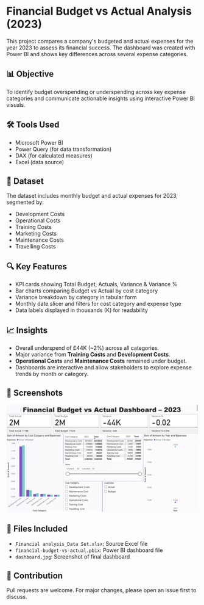 # Financial Budget vs Actual Analysis (2023)

This project compares a company's budgeted and actual expenses for the year 2023 to assess its financial success.  The dashboard was created with Power BI and shows key differences across several expense categories.

## 📊 Objective

To identify budget overspending or underspending across key expense categories and communicate actionable insights using interactive Power BI visuals.

## 🛠 Tools Used

- Microsoft Power BI
- Power Query (for data transformation)
- DAX (for calculated measures)
- Excel (data source)

## 📁 Dataset

The dataset includes monthly budget and actual expenses for 2023, segmented by:
- Development Costs
- Operational Costs
- Training Costs
- Marketing Costs
- Maintenance Costs
- Travelling Costs

## 🔍 Key Features

- KPI cards showing Total Budget, Actuals, Variance & Variance %
- Bar charts comparing Budget vs Actual by cost category
- Variance breakdown by category in tabular form
- Monthly date slicer and filters for cost category and expense type
- Data labels displayed in thousands (K) for readability

## 📈 Insights

- Overall underspend of £44K (~2%) across all categories.
- Major variance from **Training Costs** and **Development Costs**.
- **Operational Costs** and **Maintenance Costs** remained under budget.
- Dashboards are interactive and allow stakeholders to explore expense trends by month or category.

## 📸 Screenshots

![Dashboard Overview](./dashboard.JPG)

## 📂 Files Included

- `Financial analysis_Data Set.xlsx`: Source Excel file
- `financial-budget-vs-actual.pbix`: Power BI dashboard file
- `dashboard.jpg`: Screenshot of final dashboard

## 🤝 Contribution

Pull requests are welcome. For major changes, please open an issue first to discuss.
